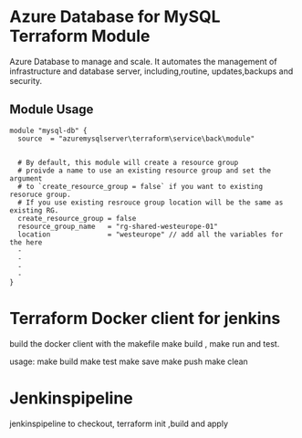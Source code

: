 # Azure Database for MySQL Terraform Module

Azure Database to manage and scale. It automates the management  of infrastructure and database server, including,routine, updates,backups and security. 


## Module Usage

```hcl
module "mysql-db" {
  source  = "azuremysqlserver\terraform\service\back\module"
  

  # By default, this module will create a resource group
  # proivde a name to use an existing resource group and set the argument 
  # to `create_resource_group = false` if you want to existing resoruce group. 
  # If you use existing resrouce group location will be the same as existing RG.
  create_resource_group = false
  resource_group_name   = "rg-shared-westeurope-01"
  location              = "westeurope" // add all the variables for the here  
  -
  -
  -
  -
}
```


# Terraform Docker client for jenkins

build the docker client with  the makefile make build , make run and test.

usage:
make build 
make test
make save
make push
make clean

# Jenkinspipeline
 jenkinspipeline to checkout, terraform init ,build and apply  



